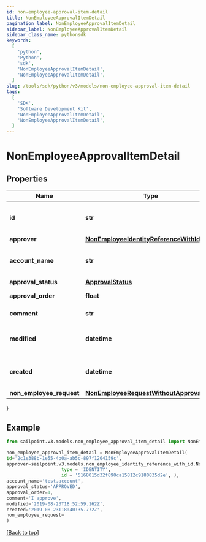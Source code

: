 ```yaml
---
id: non-employee-approval-item-detail
title: NonEmployeeApprovalItemDetail
pagination_label: NonEmployeeApprovalItemDetail
sidebar_label: NonEmployeeApprovalItemDetail
sidebar_class_name: pythonsdk
keywords:
  [
    'python',
    'Python',
    'sdk',
    'NonEmployeeApprovalItemDetail',
    'NonEmployeeApprovalItemDetail',
  ]
slug: /tools/sdk/python/v3/models/non-employee-approval-item-detail
tags:
  [
    'SDK',
    'Software Development Kit',
    'NonEmployeeApprovalItemDetail',
    'NonEmployeeApprovalItemDetail',
  ]
---
```


# NonEmployeeApprovalItemDetail

## Properties

| Name | Type | Description | Notes |
| --- | --- | --- | --- |
| **id** | **str** | Non-Employee approval item id | [optional] |
| **approver** | [**NonEmployeeIdentityReferenceWithId**](non-employee-identity-reference-with-id) |  | [optional] |
| **account_name** | **str** | Requested identity account name | [optional] |
| **approval_status** | [**ApprovalStatus**](approval-status) |  | [optional] |
| **approval_order** | **float** | Approval order | [optional] |
| **comment** | **str** | comment of approver | [optional] |
| **modified** | **datetime** | When the request was last modified. | [optional] |
| **created** | **datetime** | When the request was created. | [optional] |
| **non_employee_request** | [**NonEmployeeRequestWithoutApprovalItem**](non-employee-request-without-approval-item) |  | [optional] |

}

## Example

```python
from sailpoint.v3.models.non_employee_approval_item_detail import NonEmployeeApprovalItemDetail

non_employee_approval_item_detail = NonEmployeeApprovalItemDetail(
id='2c1e388b-1e55-4b0a-ab5c-897f1204159c',
approver=sailpoint.v3.models.non_employee_identity_reference_with_id.NonEmployeeIdentityReferenceWithId(
                    type = 'IDENTITY',
                    id = '5168015d32f890ca15812c9180835d2e', ),
account_name='test.account',
approval_status='APPROVED',
approval_order=1,
comment='I approve',
modified='2019-08-23T18:52:59.162Z',
created='2019-08-23T18:40:35.772Z',
non_employee_request=
)

```

[[Back to top]](#)
